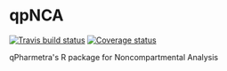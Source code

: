 # qpNCA

<!-- badges: start -->
[![Travis build status](https://travis-ci.com/qPharmetra/qpNCA.svg?branch=master)](https://travis-ci.com/qPharmetra/qpNCA)
[![Coverage status](https://codecov.io/gh/qpharmetra/qpNCA/branch/master/graph/badge.svg)](https://codecov.io/github/qpharmetra/qpNCA?branch=master)

<!-- badges: end -->

qPharmetra's R package for Noncompartmental Analysis

